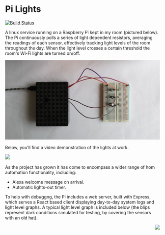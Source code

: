 # Pi Lights
[![Build Status](https://travis-ci.com/Mrchazaaa/pi-lights.svg?branch=master)](https://travis-ci.com/Mrchazaaa/pi-lights)

A linux service running on a Raspberry Pi kept in my room (pictured below). The Pi continuously polls a series of light dependent resistors, averaging the readings of each sensor, effectively tracking light levels of the room throughout the day. When the light level crosses a certain threshold the room's Wi-Fi lights are turned on/off.

![Alt text](pi.jpg?raw=true "Pi Circuitry")

Below, you'll find a video demonstration of the lights at work.

<a href='https://www.youtube.com/watch?v=ZpO6WK41Bb8&ab_channel=Mrchazaaa "Lights Demonstration"'><image src="./videoImage.png"></a>

As the project has grown it has come to encompass a wider range of hom automation functionality, including:
* Alexa welcome message on arrival.
* Automatic lights-out timer.

To help with debuggng, the Pi includes a web server, built with Express, which serves a React based client displaying day-to-day system logs and light level graphs. A typical light level graph is included below (the blips represent dark conditions simulated for testing, by covering the sensors with an old hat).

<image src="./graph.png" style="float: right;">